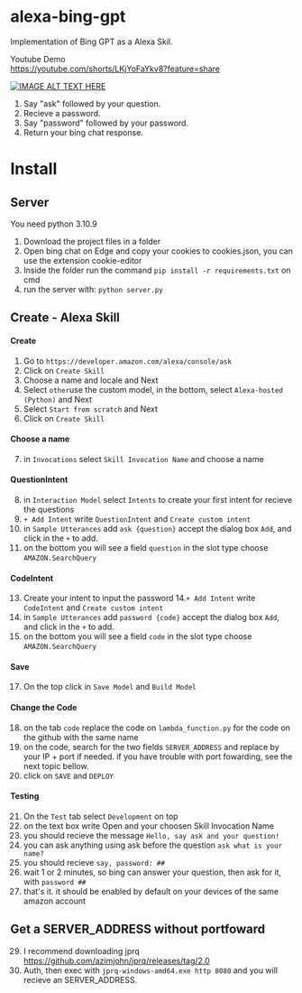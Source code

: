 # alexa-bing-gpt

Implementation of Bing GPT as a Alexa Skil.

Youtube Demo  
https://youtube.com/shorts/LKjYoFaYkv8?feature=share  

[![IMAGE ALT TEXT HERE](https://img.youtube.com/vi/LKjYoFaYkv8/0.jpg)](https://www.youtube.com/watch?v=LKjYoFaYkv8)


1. Say "ask" followed by your question.
2. Recieve a password.
3. Say "password" followed by your password.
4. Return your bing chat response.

# Install

## Server

You need python 3.10.9
1. Download the project files in a folder
2. Open bing chat on Edge and copy your cookies to cookies.json, you can use the extension cookie-editor
2. Inside the folder run the command `pip install -r requirements.txt` on cmd
3. run the server with: `python server.py`

## Create - Alexa Skill

#### Create
1. Go to `https://developer.amazon.com/alexa/console/ask`
2. Click on `Create Skill`
3. Choose a name and locale and Next
4. Select `other`use the custom model, in the bottom, select `Alexa-hosted (Python)` and Next
5. Select `Start from scratch` and Next
6. Click on `Create Skill`

#### Choose a name
7. in `Invocations` select `Skill Invocation Name` and choose a name

#### QuestionIntent
8. in `Interaction Model` select `Intents` to create your first intent for recieve the questions
9. `+ Add Intent` write `QuestionIntent` and `Create custom intent`
10. in `Sample Utterances` add `ask {question}` accept the dialog box `Add`, and click in the `+` to add.
11. on the bottom you will see a field `question` in the slot type choose `AMAZON.SearchQuery`


#### CodeIntent
13. Create your intent to input the password
14.`+ Add Intent` write `CodeIntent` and `Create custom intent`
15. in `Sample Utterances` add `password {code}` accept the dialog box `Add`, and click in the `+` to add.
16. on the bottom you will see a field `code` in the slot type choose `AMAZON.SearchQuery`

#### Save
17. On the top click in `Save Model` and `Build Model`

#### Change the Code
18. on the tab `code` replace the code on `lambda_function.py` for the code on the github with the same name
19. on the code, search for the two fields `SERVER_ADDRESS` and replace by your IP + port if needed. if you have trouble with port fowarding, see the next topic bellow.
20. click on `SAVE` and `DEPLOY`

#### Testing
21. On the `Test` tab select `Development` on top
22. on the text box write Open and your choosen Skill Invocation Name
23. you should recieve the message `Hello, say ask and your question!`
24. you can ask anything using ask before the question `ask what is your name?`
25. you should recieve `say, password: ##`
26. wait 1 or 2 minutes, so bing can answer your question, then ask for it, with `password ##`
27. that's it. it should be enabled by default on your devices of the same amazon account


## Get a SERVER_ADDRESS without portfoward
29. I recommend downloading jprq https://github.com/azimjohn/jprq/releases/tag/2.0
30. Auth, then exec with `jprq-windows-amd64.exe http 8080` and you will recieve an SERVER_ADDRESS.

